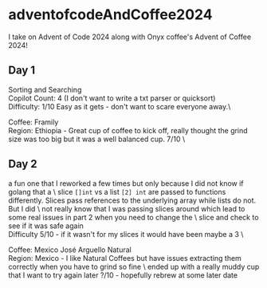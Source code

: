 # adventofcodeAndCoffee2024
I take on Advent of Code 2024 along with Onyx coffee's Advent of Coffee 2024!

## Day 1
Sorting and Searching \
Copilot Count: 4 (I don't want to write a txt parser or quicksort) \
Difficulty: 1/10 Easy as it gets - don't want to scare everyone away.\ 

Coffee: Framily \
Region: Ethiopia - Great cup of coffee to kick off, really thought the grind size was too big but it was a well balanced cup. 7/10 \

## Day 2
a fun one that I reworked a few times but only because I did not know if golang that a \ 
slice `[]int` vs a list `[2] int` are passed to functions differently. Slices pass references to the underlying array while lists do not. But I did \ not really know that I was passing slices around which lead to some real issues in part 2 when you need to change the \ slice and check to see if it was safe again \
Difficulty 5/10 - if it wasn't for my slices it would have been maybe a 3 \

Coffee: Mexico José Arguello Natural \
Region: Mexico - I like Natural Coffees but have issues extracting them correctly when you have to grind so fine \ ended up with a really muddy cup that I want to try again later
?/10 - hopefully rebrew at some later date